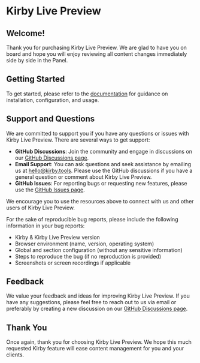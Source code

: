 # Kirby Live Preview

## Welcome!

Thank you for purchasing Kirby Live Preview. We are glad to have you on board and hope you will enjoy reviewing all content changes immediately side by side in the Panel.

## Getting Started

To get started, please refer to the [documentation](https://kirby.tools/docs/getting-started) for guidance on installation, configuration, and usage.

## Support and Questions

We are committed to support you if you have any questions or issues with Kirby Live Preview. There are several ways to get support:

- **GitHub Discussions**: Join the community and engage in discussions on our [GitHub Discussions page](https://github.com/johannschopplich/kirby-tools/discussions).
- **Email Support**: You can ask questions and seek assistance by emailing us at [hello@kirby.tools](mailto:hello@kirby.tools). Please use the GitHub discussions if you have a general question or comment about Kirby Live Preview.
- **GitHub Issues**: For reporting bugs or requesting new features, please use the [GitHub Issues page](https://github.com/johannschopplich/kirby-tools/issues).

We encourage you to use the resources above to connect with us and other users of Kirby Live Preview.

For the sake of reproducible bug reports, please include the following information in your bug reports:

- Kirby & Kirby Live Preview version
- Browser environment (name, version, operating system)
- Global and section configuration (without any sensitive information)
- Steps to reproduce the bug (if no reproduction is provided)
- Screenshots or screen recordings if applicable

## Feedback

We value your feedback and ideas for improving Kirby Live Preview. If you have any suggestions, please feel free to reach out to us via email or preferably by creating a new discussion on our [GitHub Discussions page](https://github.com/johannschopplich/kirby-tools/discussions).

## Thank You

Once again, thank you for choosing Kirby Live Preview. We hope this much requested Kirby feature will ease content management for you and your clients.

